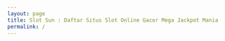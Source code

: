 ```yaml
---
layout: page
title: Slot Sun : Daftar Situs Slot Online Gacor Mega Jackpot Mania
permalink: /
---
```


